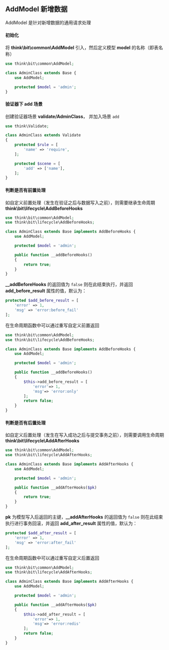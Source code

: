 ## AddModel 新增数据

AddModel 是针对新增数据的通用请求处理

#### 初始化

将 **think\bit\common\AddModel** 引入，然后定义模型 **model** 的名称（即表名称）

```php
use think\bit\common\AddModel;

class AdminClass extends Base {
    use AddModel;

    protected $model = 'admin';
}
```

#### 验证器下 add 场景

创建验证器场景 **validate/AdminClass**， 并加入场景 `add`

```php
use think\Validate;

class AdminClass extends Validate
{
    protected $rule = [
        'name' => 'require',
    ];

    protected $scene = [
        'add' => ['name'],
    ];
}
```

#### 判断是否有前置处理

如自定义前置处理（发生在验证之后与数据写入之前），则需要继承生命周期 **think\bit\lifecycle\AddBeforeHooks**

```php
use think\bit\common\AddModel;
use think\bit\lifecycle\AddBeforeHooks;

class AdminClass extends Base implements AddBeforeHooks {
    use AddModel;

    protected $model = 'admin';

    public function __addBeforeHooks()
    {
        return true;
    }
}
```

**__addBeforeHooks** 的返回值为 `false` 则在此结束执行，并返回 **add_before_result** 属性的值，默认为：

```php
protected $add_before_result = [
    'error' => 1,
    'msg' => 'error:before_fail'
];
```

在生命周期函数中可以通过重写自定义前置返回

```php
use think\bit\common\AddModel;
use think\bit\lifecycle\AddBeforeHooks;

class AdminClass extends Base implements AddBeforeHooks {
    use AddModel;

    protected $model = 'admin';

    public function __addBeforeHooks()
    {
        $this->add_before_result = [
            'error'=> 1,
            'msg'=> 'error:only'
        ];
        return false;
    }
}
```

#### 判断是否有后置处理

如自定义后置处理（发生在写入成功之后与提交事务之前），则需要调用生命周期 **think\bit\lifecycle\AddAfterHooks**

```php
use think\bit\common\AddModel;
use think\bit\lifecycle\AddAfterHooks;

class AdminClass extends Base implements AddAfterHooks {
    use AddModel;

    protected $model = 'admin';

    public function __addAfterHooks($pk)
    {
        return true;
    }
}
```

**pk** 为模型写入后返回的主键，**__addAfterHooks** 的返回值为 `false` 则在此结束执行进行事务回滚，并返回 **add_after_result** 属性的值，默认为：

```php
protected $add_after_result = [
    'error' => 1,
    'msg' => 'error:after_fail'
];
```

在生命周期函数中可以通过重写自定义后置返回

```php
use think\bit\common\AddModel;
use think\bit\lifecycle\AddAfterHooks;

class AdminClass extends Base implements AddAfterHooks {
    use AddModel;

    protected $model = 'admin';

    public function __addAfterHooks($pk)
    {
        $this->add_after_result = [
            'error'=> 1,
            'msg'=> 'error:redis'
        ];
        return false;
    }
}
```